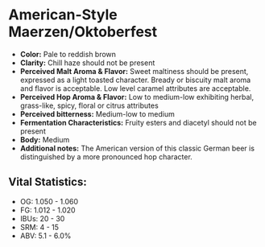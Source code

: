 # American-Style Maerzen/Oktoberfest

- **Color:** Pale to reddish brown
- **Clarity:** Chill haze should not be present
- **Perceived Malt Aroma & Flavor:** Sweet maltiness should be present, expressed as a light toasted character. Bready or biscuity malt aroma and flavor is acceptable. Low level caramel attributes are acceptable.
- **Perceived Hop Aroma & Flavor:** Low to medium-low exhibiting herbal, grass-like, spicy, floral or citrus attributes
- **Perceived bitterness:** Medium-low to medium
- **Fermentation Characteristics:** Fruity esters and diacetyl should not be present
- **Body:** Medium
- **Additional notes:** The American version of this classic German beer is distinguished by a more pronounced hop character.

## Vital Statistics:

- OG: 1.050 - 1.060
- FG: 1.012 - 1.020
- IBUs: 20 - 30
- SRM: 4 - 15
- ABV: 5.1 - 6.0%
